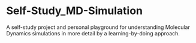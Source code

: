 # Self-Study_MD-Simulation
A self-study project and personal playground for understanding Molecular Dynamics simulations in more detail by a learning-by-doing approach.
